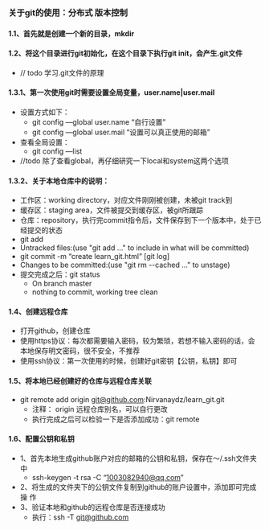 ### 关于git的使用：分布式	版本控制
#### 1.1、首先就是创建一个新的目录，mkdir
#### 1.2、将这个目录进行git初始化，在这个目录下执行git init，会产生.git文件
- // todo 学习.git文件的原理
#### 1.3.1、第一次使用git时需要设置全局变量，user.name|user.mail
- 设置方式如下：
    + git config —global user.name “自行设置”
    + git config —global user.mail “设置可以真正使用的邮箱”
- 查看全局设置：
    + git config —list
- //todo  除了查看global，再仔细研究一下local和system这两个选项
#### 1.3.2、关于本地仓库中的说明：
- 工作区：working directory，对应文件刚刚被创建，未被git track到 
- 缓存区：staging area，文件被提交到缓存区，被git所跟踪
- 仓库：repository，执行完commit指令后，文件保存到下一个版本中，处于已经提交的状态
- git add
- Untracked files:(use "git add <file>..." to include in what will be committed)
- git commit -m “create learn_git.html”	[git log]
- Changes to be committed:(use "git rm --cached <file>..." to unstage)
- 提交完成之后：git status
    + On branch master
    + nothing to commit, working tree clean
#### 1.4、创建远程仓库
- 打开github，创建仓库
- 使用https协议：每次都需要输入密码，较为繁琐，若想不输入密码的话，会本地保存明文密码，很不安全，不推荐
- 使用ssh协议：第一次使用的时候，创建好git密钥【公钥，私钥】即可
#### 1.5、将本地已经创建好的仓库与远程仓库关联
- git remote add origin git@github.com:Nirvanaydz/learn_git.git
    + 注释： origin 远程仓库别名，可以自行更改
    + 执行完成之后可以检验一下是否添加成功：git remote
#### 1.6、配置公钥和私钥
- 1、首先本地生成github账户对应的邮箱的公钥和私钥，保存在～/.ssh文件夹中
    + ssh-keygen -t rsa -C “1003082940@qq.com”
- 2、将生成的文件夹下的公钥文件复制到github的账户设置中，添加即可完成操		作
- 3、验证本地和github的远程仓库是否连接成功
    + 执行：ssh -T git@github.com